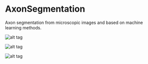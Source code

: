 # AxonSegmentation
Axon segmentation from microscopic images and based on machine learning methods.

![alt tag](https://github.com/vherman3/AxonSegmentation/blob/master/SEM.png)

![alt tag](https://github.com/vherman3/AxonSegmentation/blob/master/resultsDL.png)

![alt tag](https://github.com/vherman3/AxonSegmentation/blob/master/u_net.png)
